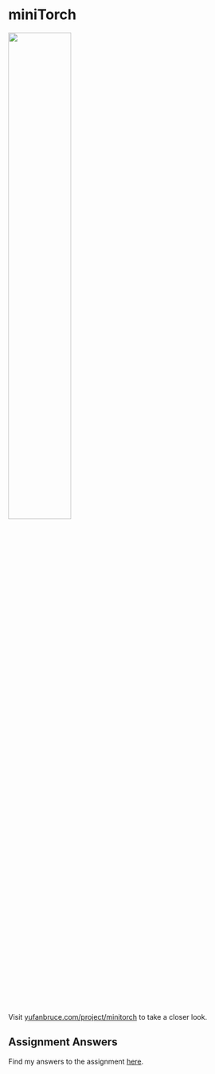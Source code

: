 # miniTorch

<img src="https://minitorch.github.io/minitorch.svg" width="50%">

Visit [yufanbruce.com/project/minitorch](https://yufanbruce.com/project/minitorch/) to take a closer look.

## Assignment Answers

Find my answers to the assignment [here](./Assignment.md).
